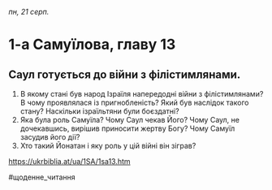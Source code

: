 
_пн, 21 серп._

# 1-а Самуїлова, главу 13

## Саул готується до війни з філістимлянами.
1. В якому стані був народ Ізраїля напередодні війни з філістимлянами? В чому проявлялася із пригнобленість? Який був наслідок такого стану? Наскільки ізраїльтяни були боєздатні? 
2. Яка була роль Самуїла? Чому Саул чекав Його? Чому Саул, не дочекавшись, вирішив приносити жертву Богу? Чому Самуїл засудив його дії?
3. Хто такий Йонатан і яку роль у цій війні він зіграв?

https://ukrbiblia.at/ua/1SA/1sa13.htm 

#щоденне_читання
